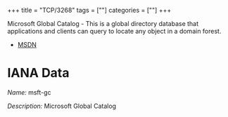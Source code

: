 +++
title = "TCP/3268"
tags = [""]
categories = [""]
+++

Microsoft Global Catalog - This is a global directory database that applications and clients can query to locate any object in a domain forest.

* [MSDN](http://msdn.microsoft.com/en-us/library/dd327932.aspx)

# IANA Data

_Name:_ msft-gc

_Description:_ Microsoft Global Catalog

